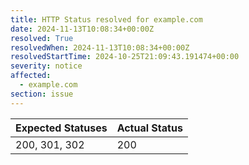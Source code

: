 ```yaml
---
title: HTTP Status resolved for example.com
date: 2024-11-13T10:08:34+00:00Z
resolved: True
resolvedWhen: 2024-11-13T10:08:34+00:00Z
resolvedStartTime: 2024-10-25T21:09:43.191474+00:00
severity: notice
affected:
  - example.com
section: issue
---
```


| Expected Statuses | Actual Status  |
|-------------------|----------------|
| 200, 301, 302 | 200 |

